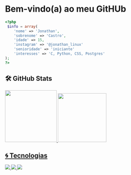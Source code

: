 # Bem-vindo(a) ao meu GitHUb
```PHP
<?php 
 $info = array(
    'nome' => 'Jonathan',
    'sobrenome' => 'Castro',
    'idade' => 15,
    'instagram' => '@jonathan_linux'
    'senioridade' => 'iniciante'
    'interesses' => 'C, Python, CSS, Postgres'
);
?>
```
## 🛠️ GitHub Stats

<div>
  <a href="https://github.com/Jonathanintel">
  <img height="170" src="https://github-readme-stats.vercel.app/api?username=Jonathanintel&show_icons=true&theme=white&include_all_commits=true&count_private=true"/>
  <img height="160" src="https://github-readme-stats.vercel.app/api/top-langs/?username=Jonathanintel&layout=compact&langs_count=16&theme=white"/>
</div>
  
## 🌀 Tecnologias

  <img src="https://img.shields.io/static/v1?label=&message=PHP&color=9370DB&style=for-the-badge"> <img src="https://img.shields.io/static/v1?label=&message=HTML5&color=FF6347&style=for-the-badge&logo=html">  <img src="https://img.shields.io/static/v1?label=&message=MySQL&color=4682B4&style=for-the-badge">


    
